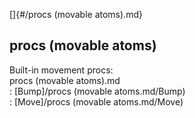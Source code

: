 []{#/procs (movable atoms).md}    
## procs (movable atoms)    
Built-in movement procs:    
procs (movable atoms).md    
:   [Bump]/procs (movable atoms.md/Bump)    
:   [Move]/procs (movable atoms.md/Move)  